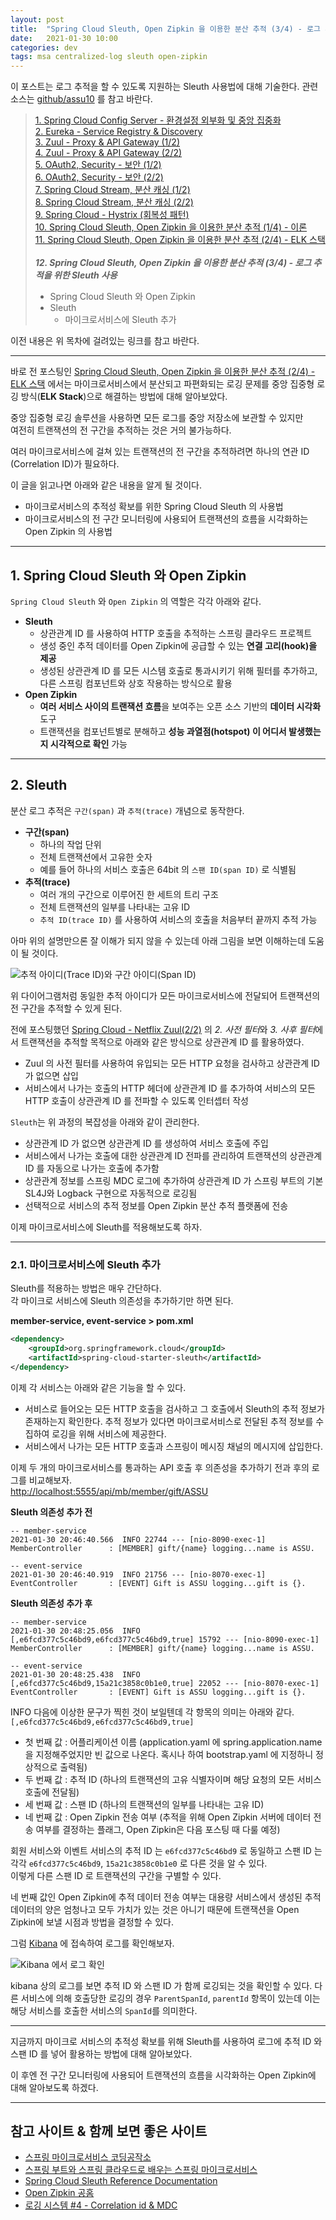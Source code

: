 ```yaml
---
layout: post
title:  "Spring Cloud Sleuth, Open Zipkin 을 이용한 분산 추적 (3/4) - 로그 추적을 위한 Sleuth 사용"
date:   2021-01-30 10:00
categories: dev
tags: msa centralized-log sleuth open-zipkin
---
```


이 포스트는 로그 추적을 할 수 있도록 지원하는 Sleuth 사용법에 대해 기술한다.
관련 소스는 [github/assu10](https://github.com/assu10/msa-springcloud) 를 참고 바란다.

>[1. Spring Cloud Config Server - 환경설정 외부화 및 중앙 집중화](https://assu10.github.io/dev/2020/08/16/spring-cloud-config-server/)<br />
>[2. Eureka - Service Registry & Discovery](https://assu10.github.io/dev/2020/08/26/spring-cloud-eureka/)<br />
>[3. Zuul - Proxy & API Gateway (1/2)](https://assu10.github.io/dev/2020/08/26/netflix-zuul/)<br />
>[4. Zuul - Proxy & API Gateway (2/2)](https://assu10.github.io/dev/2020/09/05/netflix-zuul2/)<br />
>[5. OAuth2, Security - 보안 (1/2)](https://assu10.github.io/dev/2020/09/12/spring-cloud-oauth2.0/)<br />
>[6. OAuth2, Security - 보안 (2/2)](https://assu10.github.io/dev/2020/09/30/spring-cloud-oauth2.0-2/)<br />
>[7. Spring Cloud Stream, 분산 캐싱 (1/2)](https://assu10.github.io/dev/2020/10/01/spring-cloud-stream/)<br />
>[8. Spring Cloud Stream, 분산 캐싱 (2/2)](https://assu10.github.io/dev/2020/11/01/spring-cloud-stream-2/)<br />
>[9. Spring Cloud - Hystrix (회복성 패턴)](https://assu10.github.io/dev/2020/11/01/spring-cloud-hystrix/)<br />
>[10. Spring Cloud Sleuth, Open Zipkin 을 이용한 분산 추적 (1/4) - 이론](https://assu10.github.io/dev/2020/12/30/spring-cloud-log-tracker/)<br />
>[11. Spring Cloud Sleuth, Open Zipkin 을 이용한 분산 추적 (2/4) - ELK 스택](https://assu10.github.io/dev/2020/12/30/spring-cloud-log-tracker2/)<br /><br />
>***12. Spring Cloud Sleuth, Open Zipkin 을 이용한 분산 추적 (3/4) - 로그 추적을 위한 Sleuth 사용***<br />
>- Spring Cloud Sleuth 와 Open Zipkin 
>- Sleuth
>   - 마이크로서비스에 Sleuth 추가

이전 내용은 위 목차에 걸려있는 링크를 참고 바란다.

---

바로 전 포스팅인 [Spring Cloud Sleuth, Open Zipkin 을 이용한 분산 추적 (2/4) - ELK 스택](https://assu10.github.io/dev/2021/01/04/spring-cloud-log-tracker2/)
에서는 마이크로서비스에서 분산되고 파편화되는 로깅 문제를 중앙 집중형 로깅 방식(**ELK Stack**)으로 해결하는 방법에 대해 알아보았다.

중앙 집중형 로깅 솔루션을 사용하면 모든 로그를 중앙 저장소에 보관할 수 있지만<br />
여전히 트랜잭션의 전 구간을 추적하는 것은 거의 불가능하다.

여러 마이크로서비스에 걸쳐 있는 트랜잭션의 전 구간을 추적하려면 하나의 연관 ID (Correlation ID)가 필요하다.
 
이 글을 읽고나면 아래와 같은 내용을 알게 될 것이다.

- 마이크로서비스의 추적성 확보를 위한 Spring Cloud Sleuth 의 사용법
- 마이크로서비스의 전 구간 모니터링에 사용되어 트랜잭션의 흐름을 시각화하는 Open Zipkin 의 사용법

---

## 1. Spring Cloud Sleuth 와 Open Zipkin 
`Spring Cloud Sleuth` 와 `Open Zipkin` 의 역할은 각각 아래와 같다.

- **Sleuth**
    - 상관관계 ID 를 사용하여 HTTP 호출을 추적하는 스프링 클라우드 프로젝트
    - 생성 중인 추적 데이터를 Open Zipkin에 공급할 수 있는 **연결 고리(hook)을 제공**
    - 생성된 상관관계 ID 를 모든 시스템 호출로 통과시키기 위해 필터를 추가하고, 다른 스프링 컴포넌트와 상호 작용하는 방식으로 활용
- **Open Zipkin**
    - **여러 서비스 사이의 트랜잭션 흐름**을 보여주는 오픈 소스 기반의 **데이터 시각화** 도구
    - 트랜잭션을 컴포넌트별로 분해하고 **성능 과열점(hotspot) 이 어디서 발생했는지 시각적으로 확인** 가능

---

## 2. Sleuth

분산 로그 추적은 `구간(span)` 과 `추적(trace)` 개념으로 동작한다.

- **구간(span)**
    - 하나의 작업 단위
    - 전체 트랜잭션에서 고유한 숫자
    - 예를 들어 하나의 서비스 호출은 64bit 의 `스팬 ID(span ID)` 로 식별됨  
- **추적(trace)**
    - 여러 개의 구간으로 이루어진 한 세트의 트리 구조
    - 전체 트랜잭션의 일부를 나타내는 고유 ID
    - `추적 ID(trace ID)` 를 사용하여 서비스의 호출을 처음부터 끝까지 추적 가능
    
아마 위의 설명만으론 잘 이해가 되지 않을 수 있는데 아래 그림을 보면 이해하는데 도움이 될 것이다.

![추적 아이디(Trace ID)와 구간 아이디(Span ID)](/assets/img/dev/20210130/trace-spanid.png)

위 다이어그램처럼 동일한 추적 아이디가 모든 마이크로서비스에 전달되어 트랜잭션의 전 구간을 추적할 수 있게 된다.

전에 포스팅했던 [Spring Cloud - Netflix Zuul(2/2)](https://assu10.github.io/dev/2020/09/05/netflix-zuul2/) 의 *2. 사전 필터*와 *3. 사후 필터*에서
트랜잭션을 추적할 목적으로 아래와 같은 방식으로 상관관계 ID 를 활용하였다. 

- Zuul 의 사전 필터를 사용하여 유입되는 모든 HTTP 요청을 검사하고 상관관계 ID 가 없으면 삽입 
- 서비스에서 나가는 호출의 HTTP 헤더에 상관관계 ID 를 추가하여 서비스의 모든 HTTP 호출이 상관관계 ID 를 전파할 수 있도록 인터셉터 작성
 
`Sleuth`는 위 과정의 복잡성을 아래와 같이 관리한다.

- 상관관계 ID 가 없으면 상관관계 ID 를 생성하여 서비스 호출에 주입
- 서비스에서 나가는 호출에 대한 상관관계 ID 전파를 관리하여 트랜잭션의 상관관계 ID 를 자동으로 나가는 호출에 추가함
- 상관관계 정보를 스프링 MDC 로그에 추가하여 상관관계 ID 가 스프링 부트의 기본 SL4J와 Logback 구현으로 자동적으로 로깅됨
- 선택적으로 서비스의 추적 정보를 Open Zipkin 분산 추적 플랫폼에 전송 

이제 마이크로서비스에 Sleuth를 적용해보도록 하자.

---

### 2.1. 마이크로서비스에 Sleuth 추가

Sleuth를 적용하는 방법은 매우 간단하다.<br />
각 마이크로 서비스에 Sleuth 의존성을 추가하기만 하면 된다.

**member-service, event-service > pom.xml**
```xml
<dependency>
    <groupId>org.springframework.cloud</groupId>
    <artifactId>spring-cloud-starter-sleuth</artifactId>
</dependency>
```

이제 각 서비스는 아래와 같은 기능을 할 수 있다.

- 서비스로 들어오는 모든 HTTP 호출을 검사하고 그 호출에서 Sleuth의 추적 정보가 존재하는지 확인한다.
  추적 정보가 있다면 마이크로서비스로 전달된 추적 정보를 수집하여 로깅을 위해 서비스에 제공한다.
- 서비스에서 나가는 모든 HTTP 호출과 스프링이 메시징 채널의 메시지에 삽입한다.

이제 두 개의 마이크로서비스를 통과하는 API 호출 후 의존성을 추가하기 전과 후의 로그를 비교해보자.<br />
[http://localhost:5555/api/mb/member/gift/ASSU](http://localhost:5555/api/mb/member/gift/ASSU)

**Sleuth 의존성 추가 전**
```shell
-- member-service
2021-01-30 20:46:40.566  INFO 22744 --- [nio-8090-exec-1] MemberController      : [MEMBER] gift/{name} logging...name is ASSU.

-- event-service
2021-01-30 20:46:40.919  INFO 21756 --- [nio-8070-exec-1] EventController       : [EVENT] Gift is ASSU logging...gift is {}.
```

**Sleuth 의존성 추가 후**
```shell
-- member-service
2021-01-30 20:48:25.056  INFO [,e6fcd377c5c46bd9,e6fcd377c5c46bd9,true] 15792 --- [nio-8090-exec-1] MemberController      : [MEMBER] gift/{name} logging...name is ASSU.

-- event-service
2021-01-30 20:48:25.438  INFO [,e6fcd377c5c46bd9,15a21c3858c0b1e0,true] 22052 --- [nio-8070-exec-1] EventController       : [EVENT] Gift is ASSU logging...gift is {}.
```

INFO 다음에 이상한 문구가 찍힌 것이 보일텐데 각 항목의 의미는 아래와 같다.
`[,e6fcd377c5c46bd9,e6fcd377c5c46bd9,true]`
- 첫 번째 값 : 어플리케이션 이름 (application.yaml 에 spring.application.name 을 지정해주었지만 빈 값으로 나온다. 혹시나 하여 bootstrap.yaml 에 지정하니 정상적으로 출력됨)
- 두 번째 값 : 추적 ID (하나의 트랜잭션의 고유 식별자이며 해당 요청의 모든 서비스 호출에 전달됨)
- 세 번째 값 : 스팬 ID (하나의 트랜잭션의 일부를 나타내는 고유 ID)
- 네 번째 값 : Open Zipkin 전송 여부 (추적을 위해 Open Zipkin 서버에 데이터 전송 여부를 결정하는 플래그, Open Zipkin은 다음 포스팅 때 다룰 예정)

회원 서비스와 이벤트 서비스의 추적 ID 는 `e6fcd377c5c46bd9` 로 동일하고 스팬 ID 는 각각 `e6fcd377c5c46bd9`, `15a21c3858c0b1e0` 로 다른 것을 알 수 있다.<br />
이렇게 다른 스팬 ID 로 트랜잭션의 구간을 구별할 수 있다.

네 번째 값인 Open Zipkin에 추적 데이터 전송 여부는 대용량 서비스에서 생성된 추적 데이터의 양은 엄청나고 모두 가치가 있는 것은 아니기 때문에
트랜잭션을 Open Zipkin에 보낼 시점과 방법을 결정할 수 있다.<br />

그럼 [Kibana](http://localhost:5601/app/) 에 접속하여 로그를 확인해보자.

![Kibana 에서 로그 확인](/assets/img/dev/20210130/kibana.png)

kibana 상의 로그를 보면 추적 ID 와 스팬 ID 가 함께 로깅되는 것을 확인할 수 있다.
다른 서비스에 의해 호출당한 로깅의 경우 `ParentSpanId`, `parentId` 항목이 있는데 이는 해당 서비스를 호출한 서비스의 `SpanId`를 의미한다.

---

지금까지 마이크로 서비스의 추적성 확보를 위해 Sleuth를 사용하여 로그에 추적 ID 와 스팬 ID 를 넣어 활용하는 방법에 대해 알아보았다.
 
이 후엔 전 구간 모니터링에 사용되어 트랜잭션의 흐름을 시각화하는 Open Zipkin에 대해 알아보도록 하겠다.

---

## 참고 사이트 & 함께 보면 좋은 사이트
* [스프링 마이크로서비스 코딩공작소](https://thebook.io/006962/)
* [스프링 부트와 스프링 클라우드로 배우는 스프링 마이크로서비스](http://acornpub.co.kr/book/spring-microservices)
* [Spring Cloud Sleuth Reference Documentation](https://docs.spring.io/spring-cloud-sleuth/docs/current-SNAPSHOT/reference/html/)
* [Open Zipkin 공홈](https://zipkin.io/)
* [로깅 시스템 #4 - Correlation id & MDC](https://bcho.tistory.com/1316)

